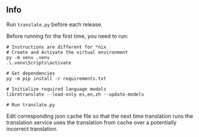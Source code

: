 ## Info
Run `translate.py` before each release.

Before running for the first time, you need to run:
```pwsh
# Instructions are different for *nix
# Create and Activate the virtual environment
py -m venv .venv
.\.venv\Scripts\activate

# Get dependencies
py -m pip install -r requirements.txt

# Initialize required language models
libretranslate --load-only es,en,zh --update-models                                                          

# Run translate.py
```

Edit corresponding json cache file so that the next time translation runs the translation service uses the translation from cache over a potentially incorrect translation.